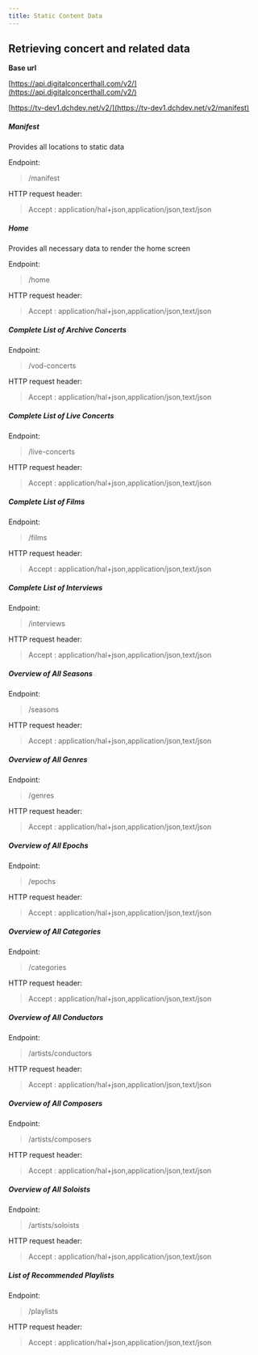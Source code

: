 ```yaml
---
title: Static Content Data
---
```


## Retrieving concert and related data

**Base url**

[https://api.digitalconcerthall.com/v2/](https://api.digitalconcerthall.com/v2/)

[https://tv-dev1.dchdev.net/v2/](https://tv-dev1.dchdev.net/v2/manifest)

##### Manifest

Provides all locations to static data

Endpoint:

> /manifest

HTTP request header:

> Accept : application/hal+json,application/json,text/json

##### Home

Provides all necessary data to render the home screen

Endpoint:

> /home

HTTP request header:

> Accept : application/hal+json,application/json,text/json

##### Complete List of Archive Concerts

Endpoint:

> /vod-concerts

HTTP request header:

> Accept : application/hal+json,application/json,text/json

##### Complete List of Live Concerts

Endpoint:

> /live-concerts

HTTP request header:

> Accept : application/hal+json,application/json,text/json

##### Complete List of Films

Endpoint:

> /films

HTTP request header:

> Accept : application/hal+json,application/json,text/json

##### Complete List of Interviews

Endpoint:

> /interviews

HTTP request header:

> Accept : application/hal+json,application/json,text/json

##### Overview of All Seasons

Endpoint:

> /seasons

HTTP request header:

> Accept : application/hal+json,application/json,text/json

##### Overview of All Genres

Endpoint:

> /genres

HTTP request header:

> Accept : application/hal+json,application/json,text/json

##### Overview of All Epochs

Endpoint:

> /epochs

HTTP request header:

> Accept : application/hal+json,application/json,text/json

##### Overview of All Categories

Endpoint:

> /categories

HTTP request header:

> Accept : application/hal+json,application/json,text/json

##### Overview of All Conductors

Endpoint:

> /artists/conductors

HTTP request header:

> Accept : application/hal+json,application/json,text/json

##### Overview of All Composers

Endpoint:

> /artists/composers

HTTP request header:

> Accept : application/hal+json,application/json,text/json

##### Overview of All Soloists

Endpoint:

> /artists/soloists

HTTP request header:

> Accept : application/hal+json,application/json,text/json

##### List of Recommended Playlists

Endpoint:

> /playlists

HTTP request header:

> Accept : application/hal+json,application/json,text/json



